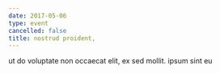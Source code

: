 ```yaml
---
date: 2017-05-06
type: event
cancelled: false
title: nostrud proident,
---
```

ut do voluptate non occaecat elit, ex sed mollit. ipsum sint eu